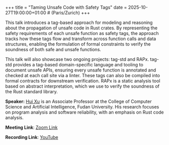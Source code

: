 +++
title = "Taming Unsafe Code with Safety Tags"
date = 2025-10-27T19:00:00+01:00 # (Paris/Zurich)
+++


This talk introduces a tag-based approach for modeling and reasoning about the propagation of unsafe code in Rust crates. By representing the safety requirements of each unsafe function as safety tags, the approach tracks how these tags flow and transform across function calls and data structures, enabling the formulation of formal constraints to verify the soundness of both safe and unsafe functions.

This talk will also showcase two ongoing projects: tag-std and RAPx. tag-std provides a tag-based domain-specific language and tooling to document unsafe APIs, ensuring every unsafe function is annotated and checked at each call site via a linter. These tags can also be compiled into formal contracts for downstream verification. RAPx is a static analysis tool based on abstract interpretation, which we use to verify the soundness of the Rust standard library.

**Speaker:** [Hui Xu](https://hxuhack.github.io/) is an Associate Professor at the College of Computer Science and Artificial Intelligence, Fudan University. His research focuses on program analysis and software reliability, with an emphasis on Rust code analysis.

**Meeting Link**: [Zoom Link](https://ethz.zoom.us/j/67398986159)

**Recording Link**: [YouTube](https://youtu.be/g6o-TtvCFv8)
